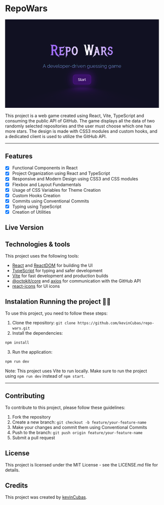 # RepoWars

<p align="center">
  <img src="./assets/repowarspreview.png" alt="Repo Preview">
</p>

This project is a web game created using React, Vite, TypeScript and consuming the public API of GitHub. The game displays all the data of two randomly selected repositories and the user must choose which one has more stars. The design is made with CSS3 modules and custom hooks, and a dedicated client is used to utilize the GitHub API.

---
## Features

- [x] Functional Components in React
- [x] Project Organization using React and TypeScript
- [x] Responsive and Modern Design using CSS3 and CSS modules
- [x] Flexbox and Layout Fundamentals
- [x] Usage of CSS Variables for Theme Creation
- [x] Custom Hooks Creation
- [x] Commits using Conventional Commits
- [x] Typing using TypeScript
- [x] Creation of Utilities

## Live Version

## Technologies & tools

This project uses the following tools:

- [React](https://reactjs.org/) and [ReactDOM](https://reactjs.org/docs/react-dom.html) for building the UI
- [TypeScript](https://www.typescriptlang.org/) for typing and safer development
- [Vite](https://vitejs.dev/) for fast development and production builds
- [@octokit/core](https://www.npmjs.com/package/@octokit/core) and [axios](https://axios-http.com/) for communication with the GitHub API
- [react-icons](https://react-icons.github.io/react-icons/) for UI icons

## Instalation Running the project 🏃‍♂️

To use this project, you need to follow these steps:

1. Clone the repository: `git clone https://github.com/kevinCubas/repo-wars.git`
2. Install the dependencies:

```cl
npm install
```
3. Run the application:

```cl
npm run dev
```

Note: This project uses Vite to run locally. Make sure to run the project using `npm run dev` instead of `npm start`.

---

## Contributing

To contribute to this project, please follow these guidelines:

1. Fork the repository
2. Create a new branch: `git checkout -b feature/your-feature-name`
3. Make your changes and commit them using Conventional Commits
4. Push to the branch: `git push origin feature/your-feature-name`
5. Submit a pull request

## License

This project is licensed under the MIT License - see the LICENSE.md file for details.

## Credits

This project was created by [kevinCubas](https://github.com/kevinCubas).
